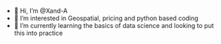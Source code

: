 - 👋 Hi, I’m @Xand-A
- 👀 I’m interested in Geospatial, pricing and python based coding
- 🌱 I’m currently learning the basics of data science and looking to put this into practice

<!---
Xand-A/Xand-A is a ✨ special ✨ repository because its `README.md` (this file) appears on your GitHub profile.
You can click the Preview link to take a look at your changes.
--->

